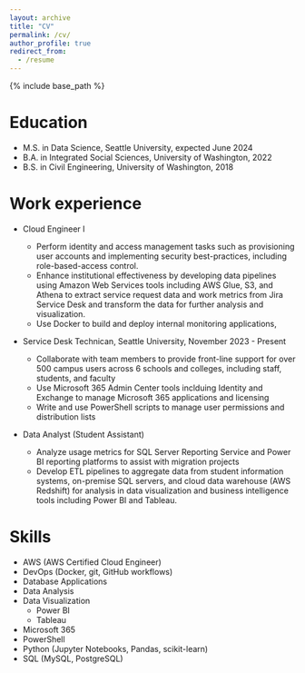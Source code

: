 ```yaml
---
layout: archive
title: "CV"
permalink: /cv/
author_profile: true
redirect_from:
  - /resume
---
```


{% include base_path %}

Education
======
* M.S. in Data Science, Seattle University, expected June 2024
* B.A. in Integrated Social Sciences, University of Washington, 2022
* B.S. in Civil Engineering, University of Washington, 2018

Work experience
======
* Cloud Engineer I
  * Perform identity and access management tasks such as provisioning user accounts and implementing
security best-practices, including role-based-access control.
  * Enhance institutional effectiveness by developing data pipelines using Amazon Web Services tools including AWS Glue, S3, and Athena to extract service request data and work metrics from Jira Service Desk and transform the data for further analysis and visualization.
  * Use Docker to build and deploy internal monitoring applications,

* Service Desk Technican, Seattle University, November 2023 - Present
  * Collaborate with team members to provide front-line support for over 500 campus users across 6 schools and colleges, including staff, students, and faculty
  * Use Microsoft 365 Admin Center tools inclduing Identity and Exchange to manage Microsoft 365 applications and licensing
  * Write and use PowerShell scripts to manage user permissions and distribution lists

* Data Analyst (Student Assistant)
  * Analyze usage metrics for SQL Server Reporting Service and Power BI reporting platforms to assist with migration projects
  * Develop ETL pipelines to aggregate data from student information systems, on-premise SQL servers, and cloud data warehouse (AWS Redshift) for analysis in data visualization and business intelligence tools including Power BI and Tableau.

  
Skills
======
* AWS (AWS Certified Cloud Engineer)
* DevOps (Docker, git, GitHub workflows)
* Database Applications
* Data Analysis
* Data Visualization
  * Power BI
  * Tableau
* Microsoft 365
* PowerShell
* Python (Jupyter Notebooks, Pandas, scikit-learn)
* SQL (MySQL, PostgreSQL)

<!-- Publications
======
  <ul>{% for post in site.publications reversed %}
    {% include archive-single-cv.html %}
  {% endfor %}</ul>
  
Talks
======
  <ul>{% for post in site.talks reversed %}
    {% include archive-single-talk-cv.html  %}
  {% endfor %}</ul>
  
Teaching
======
  <ul>{% for post in site.teaching reversed %}
    {% include archive-single-cv.html %}
  {% endfor %}</ul> -->
  
<!-- Service and leadership
======
* Currently signed in to 43 different slack teams -->

